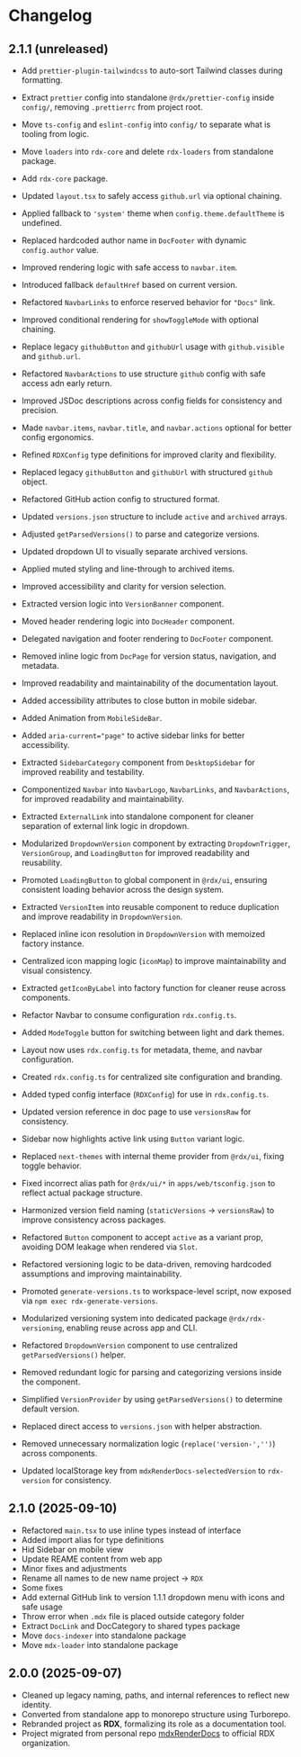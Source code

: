 # Changelog

## 2.1.1 (unreleased)

- Add `prettier-plugin-tailwindcss` to auto-sort Tailwind classes during formatting.
- Extract `prettier` config into standalone `@rdx/prettier-config` inside `config/`, removing `.prettierrc` from project root.
- Move `ts-config` and `eslint-config` into `config/` to separate what is tooling from logic.
- Move `loaders` into `rdx-core` and delete `rdx-loaders` from standalone package.
- Add `rdx-core` package.
- Updated `layout.tsx` to safely access `github.url` via optional chaining.
- Applied fallback to `'system'` theme when `config.theme.defaultTheme` is undefined.
- Replaced hardcoded author name in `DocFooter` with dynamic `config.author` value.
- Improved rendering logic with safe access to `navbar.item`.
- Introduced fallback `defaultHref` based on current version.
- Refactored `NavbarLinks` to enforce reserved behavior for `"Docs"` link.
- Improved conditional rendering for `showToggleMode` with optional chaining.
- Replace legacy `githubButton` and `githubUrl` usage with `github.visible` and `github.url`.
- Refactored `NavbarActions` to use structure `github` config with safe access adn early return.
- Improved JSDoc descriptions across config fields for consistency and precision.
- Made `navbar.items`, `navbar.title`, and `navbar.actions` optional for better config ergonomics.
- Refined `RDXConfig` type definitions for improved clarity and flexibility.
- Replaced legacy `githubButton` and `githubUrl` with structured `github` object.
- Refactored GitHub action config to structured format.

- Updated `versions.json` structure to include `active` and `archived` arrays.
- Adjusted `getParsedVersions()` to parse and categorize versions.
- Updated dropdown UI to visually separate archived versions.
- Applied muted styling and line-through to archived items.
- Improved accessibility and clarity for version selection.
- Extracted version logic into `VersionBanner` component.
- Moved header rendering logic into `DocHeader` component.
- Delegated navigation and footer rendering to `DocFooter` component.
- Removed inline logic from `DocPage` for version status, navigation, and metadata.
- Improved readability and maintainability of the documentation layout.
- Added accessibility attributes to close button in mobile sidebar.
- Added Animation from `MobileSideBar`.
- Added `aria-current="page"` to active sidebar links for better accessibility.
- Extracted `SidebarCategory` component from `DesktopSidebar` for improved reability and testability.
- Componentized `Navbar` into `NavbarLogo`, `NavbarLinks`, and `NavbarActions`, for improved readability and maintainability.
- Extracted `ExternalLink` into standalone component for cleaner separation of external link logic in dropdown.
- Modularized `DropdownVersion` component by extracting `DropdownTrigger`, `VersionGroup`, and `LoadingButton` for improved readability and reusability.
- Promoted `LoadingButton` to global component in `@rdx/ui`, ensuring consistent loading behavior across the design system.
- Extracted `VersionItem` into reusable component to reduce duplication and improve readability in `DropdownVersion`.
- Replaced inline icon resolution in `DropdownVersion` with memoized factory instance.
- Centralized icon mapping logic (`iconMap`) to improve maintainability and visual consistency.
- Extracted `getIconByLabel` into factory function for cleaner reuse across components.
- Refactor Navbar to consume configuration `rdx.config.ts`.
- Added `ModeToggle` button for switching between light and dark themes.
- Layout now uses `rdx.config.ts` for metadata, theme, and navbar configuration.
- Created `rdx.config.ts` for centralized site configuration and branding.
- Added typed config interface (`RDXConfig`) for use in `rdx.config.ts`.
- Updated version reference in doc page to use `versionsRaw` for consistency.
- Sidebar now highlights active link using `Button` variant logic.
- Replaced `next-themes` with internal theme provider from `@rdx/ui`, fixing toggle behavior.
- Fixed incorrect alias path for `@rdx/ui/*` in `apps/web/tsconfig.json` to reflect actual package structure.
- Harmonized version field naming (`staticVersions` -> `versionsRaw`) to improve consistency across packages.
- Refactored `Button` component to accept `active` as a variant prop, avoiding DOM leakage when rendered via `Slot`.
- Refactored versioning logic to be data-driven, removing hardcoded assumptions and improving maintainability.
- Promoted `generate-versions.ts` to workspace-level script, now exposed via `npm exec rdx-generate-versions`.
- Modularized versioning system into dedicated package `@rdx/rdx-versioning`, enabling reuse across app and CLI.
- Refactored `DropdownVersion` component to use centralized `getParsedVersions()` helper.
- Removed redundant logic for parsing and categorizing versions inside the component.
- Simplified `VersionProvider` by using `getParsedVersions()` to determine default version.
- Replaced direct access to `versions.json` with helper abstraction.
- Removed unnecessary normalization logic (`replace('version-','')`) across components.
- Updated localStorage key from `mdxRenderDocs-selectedVersion` to `rdx-version` for consistency.

## 2.1.0 (2025-09-10)

- Refactored `main.tsx` to use inline types instead of interface
- Added import alias for type definitions
- Hid Sidebar on mobile view
- Update REAME content from web app
- Minor fixes and adjustments
- Rename all names to de new name project -> `RDX`
- Some fixes
- Add external GitHub link to version 1.1.1 dropdown menu with icons and safe usage
- Throw error when `.mdx` file is placed outside category folder
- Extract `DocLink` and DocCategory to shared types package
- Move `docs-indexer` into standalone package
- Move `mdx-loader` into standalone package

## 2.0.0 (2025-09-07)

- Cleaned up legacy naming, paths, and internal references to reflect new identity.
- Converted from standalone app to monorepo structure using Turborepo.
- Rebranded project as **RDX**, formalizing its role as a documentation tool.
- Project migrated from personal repo [mdxRenderDocs](https://github.com/duhnunes/mdxRenderDocs) to official RDX organization.

